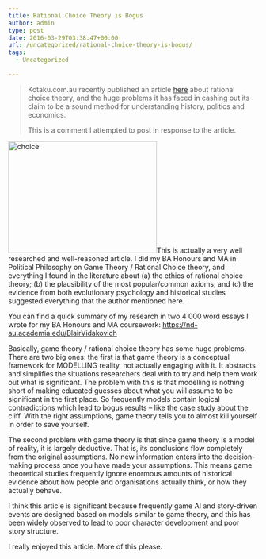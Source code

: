 ```yaml
---
title: Rational Choice Theory is Bogus
author: admin
type: post
date: 2016-03-29T03:38:47+00:00
url: /uncategorized/rational-choice-theory-is-bogus/
tags:
  - Uncategorized

---
```

> Kotaku.com.au recently published an article <a href="http://www.kotaku.com.au/2016/03/could-game-theory-be-used-to-prevent-human-extinction/" target="_blank">here</a> about rational choice theory, and the huge problems it has faced in cashing out its claim to be a sound method for understanding history, politics and economics.
> 
> This is a comment I attempted to post in response to the article.

<img class="alignright size-medium wp-image-27" src="http://doubledashgames.com/subdomains/exportingblogs/wp-content/uploads/2016/03/choice.jpg?w=300" alt="choice" width="300" height="225" srcset="http://doubledashgames.com/subdomains/exportingblogs/wp-content/uploads/2016/03/choice.jpg 1024w, http://doubledashgames.com/subdomains/exportingblogs/wp-content/uploads/2016/03/choice-300x225.jpg 300w, http://doubledashgames.com/subdomains/exportingblogs/wp-content/uploads/2016/03/choice-768x576.jpg 768w" sizes="(max-width: 300px) 100vw, 300px" />This is actually a very well researched and well-reasoned article. I did my BA Honours and MA in Political Philosophy on Game Theory / Rational Choice theory, and everything I found in the literature about (a) the ethics of rational choice theory; (b) the plausibility of the most popular/common axioms; and (c) the evidence from both evolutionary psychology and historical studies suggested everything that the author mentioned here.

You can find a quick summary of my research in two 4 000 word essays I wrote for my BA Honours and MA coursework: https://nd-au.academia.edu/BlairVidakovich

Basically, game theory / rational choice theory has some huge problems. There are two big ones: the first is that game theory is a conceptual framework for MODELLING reality, not actually engaging with it. It abstracts and simplifies the situations researchers deal with to try and help them work out what is significant. The problem with this is that modelling is nothing short of making educated guesses about what you will assume to be significant in the first place. So frequently models contain logical contradictions which lead to bogus results &#8211; like the case study about the cliff. With the right assumptions, game theory tells you to almost kill yourself in order to save yourself.

The second problem with game theory is that since game theory is a model of reality, it is largely deductive. That is, its conclusions flow completely from the original assumptions. No new information enters into the decision-making process once you have made your assumptions. This means game theoretical studies frequently ignore enormous amounts of historical evidence about how people and organisations actually think, or how they actually behave.

I think this article is significant because frequently game AI and story-driven events are designed based on models similar to game theory, and this has been widely observed to lead to poor character development and poor story structure.

I really enjoyed this article. More of this please.
